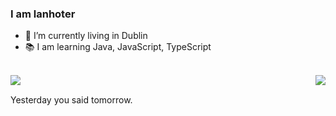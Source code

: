 ### I am lanhoter

- 🌱 I’m currently living in Dublin
- 📚 I am learning Java, JavaScript, TypeScript

<br>

<img align="left" src="https://github-readme-stats.vercel.app/api/top-langs/?username=lanhoter" />

<img align="right" src="https://github-readme-stats.vercel.app/api?username=lanhoter&count_private=true&theme=react&show_icons=true&hide_title=true" />


<br>



Yesterday you said tomorrow.
